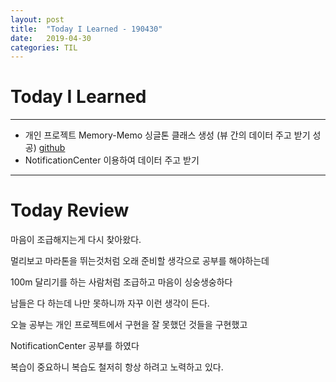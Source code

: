 ```yaml
---
layout: post
title:  "Today I Learned - 190430"
date:   2019-04-30
categories: TIL
---
```


# Today I Learned

---

- 개인 프로젝트 Memory-Memo 싱글톤 클래스 생성 (뷰 간의 데이터 주고 받기 성공) [github](https://github.com/VincentGeranium/Memory-Memo-Project)
- NotificationCenter 이용하여 데이터 주고 받기

---

# Today Review

마음이 조급해지는게 다시 찾아왔다.

멀리보고 마라톤을 뛰는것처럼 오래 준비할 생각으로 공부를 해야하는데

100m 달리기를 하는 사람처럼 조급하고 마음이 싱숭생숭하다

남들은 다 하는데 나만 못하니까 자꾸 이런 생각이 든다.

오늘 공부는 개인 프로젝트에서 구현을 잘 못했던 것들을 구현했고

NotificationCenter 공부를 하였다

복습이 중요하니 복습도 철저히 항상 하려고 노력하고 있다.
